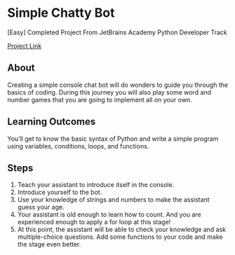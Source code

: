 # Simple Chatty Bot

[Easy] Completed Project From JetBrains Academy Python Developer Track

[Project Link](https://hyperskill.org/projects/97?track=2)

## About
Creating a simple console chat bot will do wonders to guide you through the basics of coding. During this journey you will also play some word and number games that you are going to implement all on your own.

## Learning Outcomes
You’ll get to know the basic syntax of Python and write a simple program using variables, conditions, loops, and functions.

## Steps
1. Teach your assistant to introduce itself in the console. 
2. Introduce yourself to the bot. 
3. Use your knowledge of strings and numbers to make the assistant guess your age.
4. Your assistant is old enough to learn how to count. And you are experienced enough to apply a for loop at this stage! 
5. At this point, the assistant will be able to check your knowledge and ask multiple-choice questions. Add some functions to your code and make the stage even better. 
